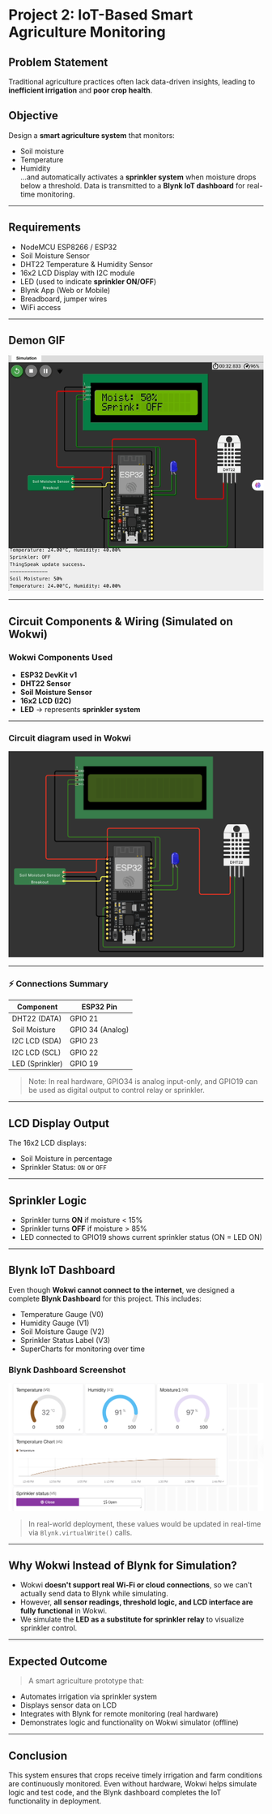 # Project 2: IoT-Based Smart Agriculture Monitoring

## Problem Statement
Traditional agriculture practices often lack data-driven insights, leading to **inefficient irrigation** and **poor crop health**.

## Objective
Design a **smart agriculture system** that monitors:
- Soil moisture
- Temperature
- Humidity  
...and automatically activates a **sprinkler system** when moisture drops below a threshold. Data is transmitted to a **Blynk IoT dashboard** for real-time monitoring.

---

## Requirements
- NodeMCU ESP8266 / ESP32
- Soil Moisture Sensor
- DHT22 Temperature & Humidity Sensor
- 16x2 LCD Display with I2C module
- LED (used to indicate **sprinkler ON/OFF**)
- Blynk App (Web or Mobile)
- Breadboard, jumper wires
- WiFi access

---

## Demon GIF
![demo gif](./images/demo.gif)

---

## Circuit Components & Wiring (Simulated on Wokwi)

### Wokwi Components Used
- **ESP32 DevKit v1**
- **DHT22 Sensor**
- **Soil Moisture Sensor**
- **16x2 LCD (I2C)**
- **LED** → represents **sprinkler system**

---

### Circuit diagram used in Wokwi

![circuit diagram](./images/ckt.png)

---

### ⚡ Connections Summary

| Component         | ESP32 Pin |
|------------------|------------|
| DHT22 (DATA)     | GPIO 21    |
| Soil Moisture    | GPIO 34 (Analog) |
| I2C LCD (SDA)    | GPIO 23    |
| I2C LCD (SCL)    | GPIO 22    |
| LED (Sprinkler)  | GPIO 19    |

> Note: In real hardware, GPIO34 is analog input-only, and GPIO19 can be used as digital output to control relay or sprinkler.

---

## LCD Display Output
The 16x2 LCD displays:
- Soil Moisture in percentage
- Sprinkler Status: `ON` or `OFF`


---

## Sprinkler Logic
- Sprinkler turns **ON** if moisture < 15%
- Sprinkler turns **OFF** if moisture > 85%
- LED connected to GPIO19 shows current sprinkler status (ON = LED ON)

---

## Blynk IoT Dashboard

Even though **Wokwi cannot connect to the internet**, we designed a complete **Blynk Dashboard** for this project. This includes:

- Temperature Gauge (V0)
- Humidity Gauge (V1)
- Soil Moisture Gauge (V2)
- Sprinkler Status Label (V3)
- SuperCharts for monitoring over time

### Blynk Dashboard Screenshot
 ![blynk dashboard](./images/blynk.png)

> In real-world deployment, these values would be updated in real-time via `Blynk.virtualWrite()` calls.

---

## Why Wokwi Instead of Blynk for Simulation?

- Wokwi **doesn't support real Wi-Fi or cloud connections**, so we can't actually send data to Blynk while simulating.
- However, **all sensor readings, threshold logic, and LCD interface are fully functional** in Wokwi.
- We simulate the **LED as a substitute for sprinkler relay** to visualize sprinkler control.

---

## Expected Outcome

> A smart agriculture prototype that:

- Automates irrigation via sprinkler system
- Displays sensor data on LCD
- Integrates with Blynk for remote monitoring (real hardware)
- Demonstrates logic and functionality on Wokwi simulator (offline)

---

## Conclusion
This system ensures that crops receive timely irrigation and farm conditions are continuously monitored. Even without hardware, Wokwi helps simulate logic and test code, and the Blynk dashboard completes the IoT functionality in deployment.



